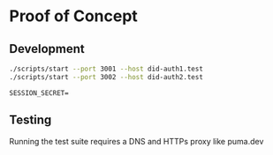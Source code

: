 # Proof of Concept

## Development

```bash
./scripts/start --port 3001 --host did-auth1.test
./scripts/start --port 3002 --host did-auth2.test
```

```env
SESSION_SECRET=

```

## Testing

Running the test suite requires a DNS and HTTPs proxy like puma.dev

